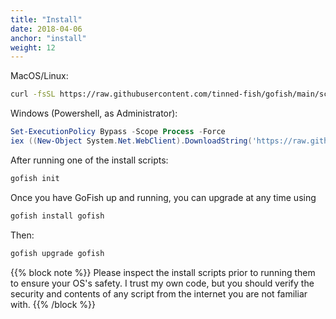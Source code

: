 ```yaml
---
title: "Install"
date: 2018-04-06
anchor: "install"
weight: 12
---
```


MacOS/Linux:

```bash
curl -fsSL https://raw.githubusercontent.com/tinned-fish/gofish/main/scripts/install.sh | bash
```

Windows (Powershell, as Administrator):

```powershell
Set-ExecutionPolicy Bypass -Scope Process -Force
iex ((New-Object System.Net.WebClient).DownloadString('https://raw.githubusercontent.com/tinned-fish/gofish/main/scripts/install.ps1'))
```

After running one of the install scripts:

```bash
gofish init
```

Once you have GoFish up and running, you can upgrade at any time using

```bash
gofish install gofish
```

Then:

```bash
gofish upgrade gofish
```

{{% block note %}}
Please inspect the install scripts prior to running them to ensure your OS's safety. I trust my own code, but you should verify the security and contents of any script from the internet you are not familiar with.
{{% /block %}}

